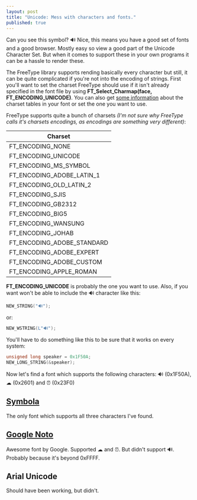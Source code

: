 ```yaml
---
layout: post
title: "Unicode: Mess with characters and fonts."
published: true
---
```


Can you see this symbol? 🔊 Nice, this means you have a good set of fonts and a good browser.
Mostly easy so view a good part of the Unicode Character Set. But when it comes to
support these in your own programs it can be a hassle to render these.

The FreeType library supports rending basically every character but still, it can be
quite complicated if you're not into the encoding of strings. First you'll want to
set the charset FreeType should use if it isn't already specified in the font file by using **FT\_Select\_Charmap(face, FT\_ENCODING\_UNICODE)**.
You can also get [some information](http://www.freetype.org/freetype2/docs/reference/ft2-base_interface.html#FT_FaceRec) about the charset tables in your font or
set the one you want to use.

FreeType supports quite a bunch of charsets
*(I'm not sure why FreeType calls it's charsets encodings, as encodings are something very different)*:

|Charset|
|---|
|FT\_ENCODING\_NONE|
|FT\_ENCODING\_UNICODE|
|FT\_ENCODING\_MS\_SYMBOL|
|FT\_ENCODING\_ADOBE\_LATIN\_1|
|FT\_ENCODING\_OLD\_LATIN\_2|
|FT\_ENCODING\_SJIS|
|FT\_ENCODING\_GB2312|
|FT\_ENCODING\_BIG5|
|FT\_ENCODING\_WANSUNG|
|FT\_ENCODING\_JOHAB|
|FT\_ENCODING\_ADOBE\_STANDARD|
|FT\_ENCODING\_ADOBE\_EXPERT|
|FT\_ENCODING\_ADOBE\_CUSTOM|
|FT\_ENCODING\_APPLE\_ROMAN|

**FT\_ENCODING\_UNICODE** is probably the one you want to use. Also, if you want won't be able to include the 🔊 character like this:

```c
NEW_STRING("🔊");
```

or:

```c
NEW_WSTRING(L"🔊");
```


You'll have to do something like this to be sure that it works on every system:

```c
unsigned long speaker = 0x1F50A;
NEW_LONG_STRING(&speaker);
```



Now let's find a font which supports the following characters: 🔊 (0x1F50A), ☁ (0x2601) and ⏰ (0x23F0)

## [Symbola](http://users.teilar.gr/~g1951d/)

The only font which supports all three characters I've found.

## [Google Noto](https://www.google.com/get/noto/)

Awesome font by Google. Supported ☁ and ⏰. But didn't support 🔊. Probably because it's beyond 0xFFFF.

## Arial Unicode

Should have been working, but didn't.
